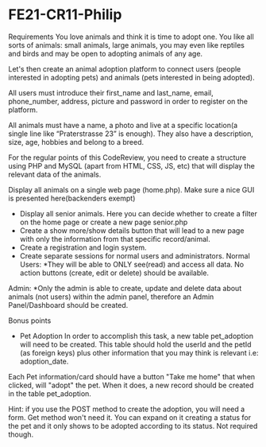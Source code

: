 # FE21-CR11-Philip
Requirements
You love animals and think it is time to adopt one. You like all sorts of animals: small animals, large animals, you may even like reptiles and birds and may be open to adopting animals of any age. 

Let's then create an animal adoption platform to connect users (people interested in adopting pets) and animals (pets interested in being adopted). 

All users must introduce their first_name and last_name, email, phone_number, address, picture and password in order to register on the platform.

All animals must have a name, a photo and live at a specific location(a single line like “Praterstrasse 23” is enough). They also have a description, size, age, hobbies and belong to a breed.

For the regular points of this CodeReview, you need to create a structure using PHP and MySQL (apart from HTML, CSS, JS, etc) that will display the relevant data of the animals.

Display all animals on a single web page (home.php). Make sure a nice GUI is presented here(backenders exempt)
- Display all senior animals. Here you can decide whether to create a filter on the home page or create a new page senior.php
- Create a show more/show details button that will lead to a new page with only the information from that specific record/animal.
- Create a registration and login system.
- Create separate sessions for normal users and administrators.
Normal Users:
*They will be able to ONLY see(read) and access all data. No action buttons (create, edit or delete) should be available.

Admin:
*Only the admin is able to create, update and delete data about animals (not users) within the admin panel, therefore an Admin Panel/Dashboard  should be created.

Bonus points
- Pet Adoption
In order to accomplish this task, a new table pet_adoption will need to be created. This table should hold the userId and the petId (as foreign keys) plus other information that you may think is relevant i.e: adoption_date. 

Each Pet information/card should have a button "Take me home" that when clicked, will "adopt" the pet. When it does, a new record should be created in the table pet_adoption.

Hint: if you use the POST method to create the adoption, you will need a form. Get method won't need it. You can expand on it creating a status for the pet and it only shows to be adopted according to its status. Not required though.

